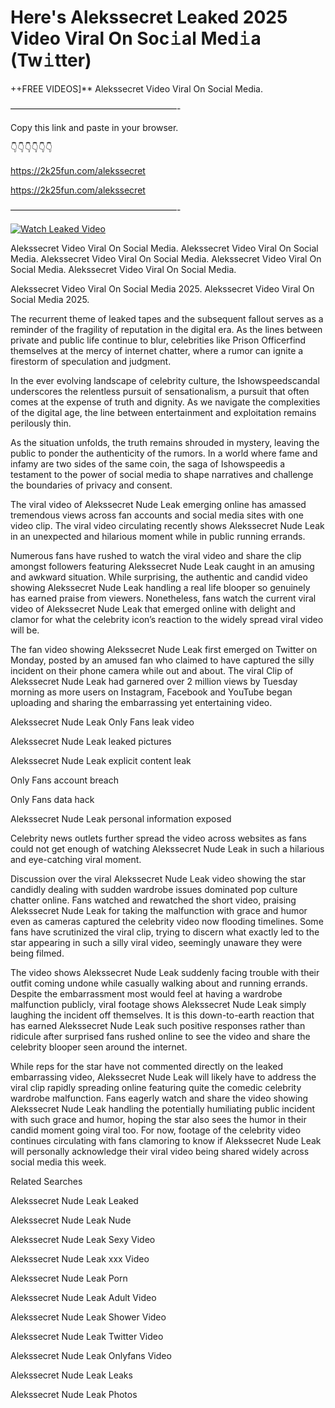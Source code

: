 # Here's Alekssecret Leaked 2025 Video Viral On Soc𝚒al Med𝚒a (Tw𝚒tter)

++FREE VIDEOS]** Alekssecret Video Viral On Social Media.

———————————————————-

Copy this link and paste in your browser.

👇👇👇👇👇👇

https://2k25fun.com/alekssecret

https://2k25fun.com/alekssecret

———————————————————-

[![Watch Leaked Video](https://miro.medium.com/v2/resize:fit:828/format:webp/1*cilzJN44JGOrTw9NJCrNHA.gif "Watch Leaked Video")](https://2k25fun.com/alekssecret)

Alekssecret Video Viral On Social Media. Alekssecret Video Viral On Social Media. Alekssecret Video Viral On Social Media. Alekssecret Video Viral On Social Media. Alekssecret Video Viral On Social Media.

Alekssecret Video Viral On Social Media 2025. Alekssecret Video Viral On Social Media 2025.

The recurrent theme of leaked tapes and the subsequent fallout serves as a reminder of the fragility of reputation in the digital era. As the lines between private and public life continue to blur, celebrities like Prison Officerfind themselves at the mercy of internet chatter, where a rumor can ignite a firestorm of speculation and judgment.

In the ever evolving landscape of celebrity culture, the Ishowspeedscandal underscores the relentless pursuit of sensationalism, a pursuit that often comes at the expense of truth and dignity. As we navigate the complexities of the digital age, the line between entertainment and exploitation remains perilously thin.

As the situation unfolds, the truth remains shrouded in mystery, leaving the public to ponder the authenticity of the rumors. In a world where fame and infamy are two sides of the same coin, the saga of Ishowspeedis a testament to the power of social media to shape narratives and challenge the boundaries of privacy and consent.

The viral video of Alekssecret Nude Leak emerging online has amassed tremendous views across fan accounts and social media sites with one video clip. The viral video circulating recently shows Alekssecret Nude Leak in an unexpected and hilarious moment while in public running errands.

Numerous fans have rushed to watch the viral video and share the clip amongst followers featuring Alekssecret Nude Leak caught in an amusing and awkward situation. While surprising, the authentic and candid video showing Alekssecret Nude Leak handling a real life blooper so genuinely has earned praise from viewers. Nonetheless, fans watch the current viral video of Alekssecret Nude Leak that emerged online with delight and clamor for what the celebrity icon’s reaction to the widely spread viral video will be.

The fan video showing Alekssecret Nude Leak first emerged on Twitter on Monday, posted by an amused fan who claimed to have captured the silly incident on their phone camera while out and about. The viral Clip of Alekssecret Nude Leak had garnered over 2 million views by Tuesday morning as more users on Instagram, Facebook and YouTube began uploading and sharing the embarrassing yet entertaining video.

Alekssecret Nude Leak Only Fans leak video

Alekssecret Nude Leak leaked pictures

Alekssecret Nude Leak explicit content leak

Only Fans account breach

Only Fans data hack

Alekssecret Nude Leak personal information exposed

Celebrity news outlets further spread the video across websites as fans could not get enough of watching Alekssecret Nude Leak in such a hilarious and eye-catching viral moment.

Discussion over the viral Alekssecret Nude Leak video showing the star candidly dealing with sudden wardrobe issues dominated pop culture chatter online. Fans watched and rewatched the short video, praising Alekssecret Nude Leak for taking the malfunction with grace and humor even as cameras captured the celebrity video now flooding timelines. Some fans have scrutinized the viral clip, trying to discern what exactly led to the star appearing in such a silly viral video, seemingly unaware they were being filmed.

The video shows Alekssecret Nude Leak suddenly facing trouble with their outfit coming undone while casually walking about and running errands. Despite the embarrassment most would feel at having a wardrobe malfunction publicly, viral footage shows Alekssecret Nude Leak simply laughing the incident off themselves. It is this down-to-earth reaction that has earned Alekssecret Nude Leak such positive responses rather than ridicule after surprised fans rushed online to see the video and share the celebrity blooper seen around the internet.

While reps for the star have not commented directly on the leaked embarrassing video, Alekssecret Nude Leak will likely have to address the viral clip rapidly spreading online featuring quite the comedic celebrity wardrobe malfunction. Fans eagerly watch and share the video showing Alekssecret Nude Leak handling the potentially humiliating public incident with such grace and humor, hoping the star also sees the humor in their candid moment going viral too. For now, footage of the celebrity video continues circulating with fans clamoring to know if Alekssecret Nude Leak will personally acknowledge their viral video being shared widely across social media this week.

Related Searches

Alekssecret Nude Leak Leaked

Alekssecret Nude Leak Nude

Alekssecret Nude Leak Sexy Video

Alekssecret Nude Leak xxx Video

Alekssecret Nude Leak Porn

Alekssecret Nude Leak Adult Video

Alekssecret Nude Leak Shower Video

Alekssecret Nude Leak Twitter Video

Alekssecret Nude Leak Onlyfans Video

Alekssecret Nude Leak Leaks

Alekssecret Nude Leak Photos